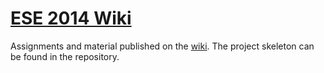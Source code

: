 [ ESE 2014 Wiki](https://github.com/ese-unibe-ch/ese2014-wiki/wiki)
============

Assignments and material published on the <a href="https://github.com/ese-unibe-ch/ese2014-wiki/wiki">wiki</a>. 
The project skeleton can be found in the repository.
